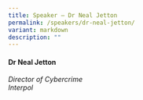 ```yaml
---
title: Speaker – Dr Neal Jetton
permalink: /speakers/dr-neal-jetton/
variant: markdown
description: ""
---
```

#### **Dr Neal Jetton**

*Director of Cybercrime<br>Interpol*